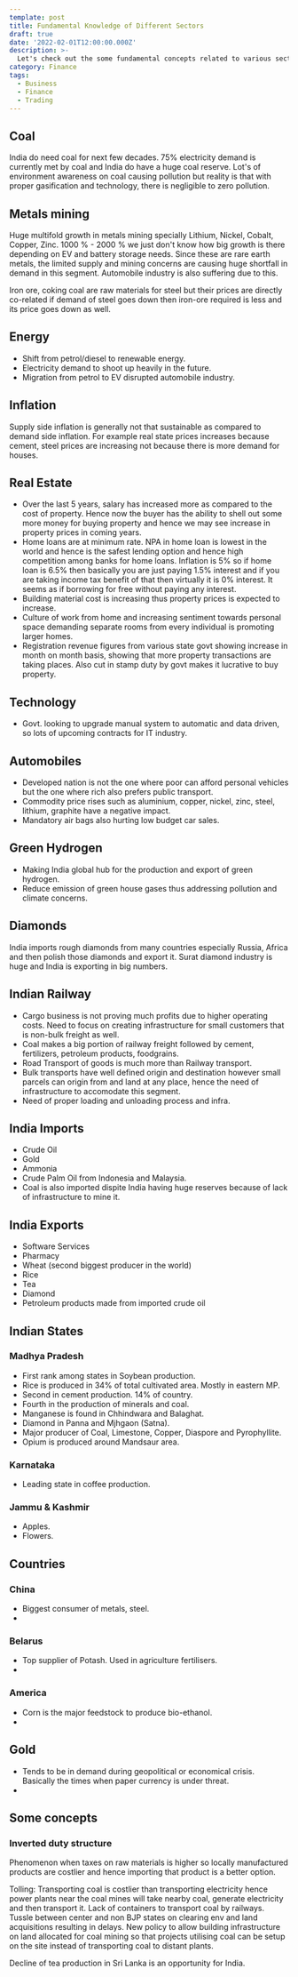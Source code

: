 ```yaml
---
template: post
title: Fundamental Knowledge of Different Sectors
draft: true
date: '2022-02-01T12:00:00.000Z'
description: >-
  Let's check out the some fundamental concepts related to various sectors and how that affects industry's performance and economy.
category: Finance
tags:
  - Business
  - Finance
  - Trading
---
```


## Coal

India do need coal for next few decades. 75% electricity demand is currently met by coal and India do have a huge coal reserve.
Lot's of environment awareness on coal causing pollution but reality is that with proper gasification and technology, there is negligible to zero pollution.

## Metals mining

Huge multifold growth in metals mining specially Lithium, Nickel, Cobalt, Copper, Zinc. 1000 % - 2000 % we just don't know how big growth is there depending on EV and battery storage needs. Since these are rare earth metals, the limited supply and mining concerns are causing huge shortfall in demand in this segment. Automobile industry is also suffering due to this.

Iron ore, coking coal are raw materials for steel but their prices are directly co-related if demand of steel goes down then iron-ore required is less and its price goes down as well.

## Energy

- Shift from petrol/diesel to renewable energy.
- Electricity demand to shoot up heavily in the future.
- Migration from petrol to EV disrupted automobile industry.

## Inflation

Supply side inflation is generally not that sustainable as compared to demand side inflation.
For example real state prices increases because cement, steel prices are increasing not because there is more demand for houses.

## Real Estate

- Over the last 5 years, salary has increased more as compared to the cost of property. Hence now the buyer has the ability to shell out some more money for buying property and hence we may see increase in property prices in coming years.
- Home loans are at minimum rate. NPA in home loan is lowest in the world and hence is the safest lending option and hence high competition among banks for home loans. Inflation is 5% so if home loan is 6.5% then basically you are just paying 1.5% interest and if you are taking income tax benefit of that then virtually it is 0% interest. It seems as if borrowing for free without paying any interest.
- Building material cost is increasing thus property prices is expected to increase.
- Culture of work from home and increasing sentiment towards personal space demanding separate rooms from every individual is promoting larger homes.
- Registration revenue figures from various state govt showing increase in month on month basis, showing that more property transactions are taking places. Also cut in stamp duty by govt makes it lucrative to buy property.

## Technology

- Govt. looking to upgrade manual system to automatic and data driven, so lots of upcoming contracts for IT industry.

## Automobiles

- Developed nation is not the one where poor can afford personal vehicles but the one where rich also prefers public transport.
- Commodity price rises such as aluminium, copper, nickel, zinc, steel, lithium, graphite have a negative impact.
- Mandatory air bags also hurting low budget car sales.

## Green Hydrogen

- Making India global hub for the production and export of green hydrogen.
- Reduce emission of green house gases thus addressing pollution and climate concerns.

## Diamonds

India imports rough diamonds from many countries especially Russia, Africa and then polish those diamonds and export it. Surat diamond industry is huge and India is exporting in big numbers.

## Indian Railway

- Cargo business is not proving much profits due to higher operating costs. Need to focus on creating infrastructure for small customers that is non-bulk freight as well.
- Coal makes a big portion of railway freight followed by cement, fertilizers, petroleum products, foodgrains.
- Road Transport of goods is much more than Railway transport.
- Bulk transports have well defined origin and destination however small parcels can origin from and land at any place, hence the need of infrastructure to accomodate this segment.
- Need of proper loading and unloading process and infra.

## India Imports

- Crude Oil
- Gold
- Ammonia
- Crude Palm Oil from Indonesia and Malaysia.
- Coal is also imported dispite India having huge reserves because of lack of infrastructure to mine it.

## India Exports

- Software Services
- Pharmacy
- Wheat (second biggest producer in the world)
- Rice
- Tea
- Diamond
- Petroleum products made from imported crude oil

## Indian States

### Madhya Pradesh

- First rank among states in Soybean production.
- Rice is produced in 34% of total cultivated area. Mostly in eastern MP.
- Second in cement production. 14% of country.
- Fourth in the production of minerals and coal.
- Manganese is found in Chhindwara and Balaghat.
- Diamond in Panna and Mjhgaon (Satna).
- Major producer of Coal, Limestone, Copper, Diaspore and Pyrophyllite.
- Opium is produced around Mandsaur area.

### Karnataka

- Leading state in coffee production.

### Jammu & Kashmir

- Apples.
- Flowers.

## Countries

### China

- Biggest consumer of metals, steel.
-

### Belarus

- Top supplier of Potash. Used in agriculture fertilisers.
-

### America

- Corn is the major feedstock to produce bio-ethanol.
-

## Gold

- Tends to be in demand during geopolitical or economical crisis. Basically the times when paper currency is under threat.
-

## Some concepts

### Inverted duty structure

Phenomenon when taxes on raw materials is higher so locally manufactured products are costlier and hence importing that product is a better option.

Tolling: Transporting coal is costlier than transporting electricity hence power plants near the coal mines will take nearby coal, generate electricity and then transport it.
Lack of containers to transport coal by railways.
Tussle between center and non BJP states on clearing env and land acquisitions resulting in delays.
New policy to allow building infrastructure on land allocated for coal mining so that projects utilising coal can be setup on the site instead of transporting coal to distant plants.

Decline of tea production in Sri Lanka is an opportunity for India.

